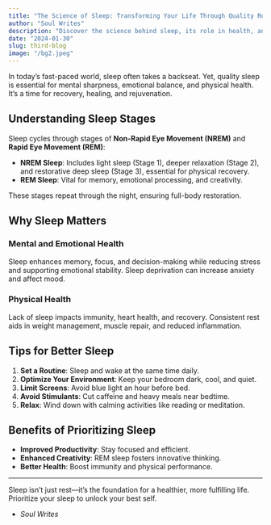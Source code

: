 ```yaml
---
title: "The Science of Sleep: Transforming Your Life Through Quality Rest"
author: "Soul Writes"
description: "Discover the science behind sleep, its role in health, and tips for better rest to boost your well-being and productivity."
date: "2024-01-30"
slug: third-blog
image: "/bg2.jpeg"
---
```




In today’s fast-paced world, sleep often takes a backseat. Yet, quality sleep is essential for mental sharpness, emotional balance, and physical health. It’s a time for recovery, healing, and rejuvenation.

## Understanding Sleep Stages

Sleep cycles through stages of **Non-Rapid Eye Movement (NREM)** and **Rapid Eye Movement (REM)**:

- **NREM Sleep**: Includes light sleep (Stage 1), deeper relaxation (Stage 2), and restorative deep sleep (Stage 3), essential for physical recovery.
- **REM Sleep**: Vital for memory, emotional processing, and creativity.

These stages repeat through the night, ensuring full-body restoration.

## Why Sleep Matters

### Mental and Emotional Health
Sleep enhances memory, focus, and decision-making while reducing stress and supporting emotional stability. Sleep deprivation can increase anxiety and affect mood.

### Physical Health
Lack of sleep impacts immunity, heart health, and recovery. Consistent rest aids in weight management, muscle repair, and reduced inflammation.

## Tips for Better Sleep

1. **Set a Routine**: Sleep and wake at the same time daily.
2. **Optimize Your Environment**: Keep your bedroom dark, cool, and quiet.
3. **Limit Screens**: Avoid blue light an hour before bed.
4. **Avoid Stimulants**: Cut caffeine and heavy meals near bedtime.
5. **Relax**: Wind down with calming activities like reading or meditation.

## Benefits of Prioritizing Sleep

- **Improved Productivity**: Stay focused and efficient.
- **Enhanced Creativity**: REM sleep fosters innovative thinking.
- **Better Health**: Boost immunity and physical performance.

---

Sleep isn’t just rest—it’s the foundation for a healthier, more fulfilling life. Prioritize your sleep to unlock your best self. 

- *Soul Writes*
